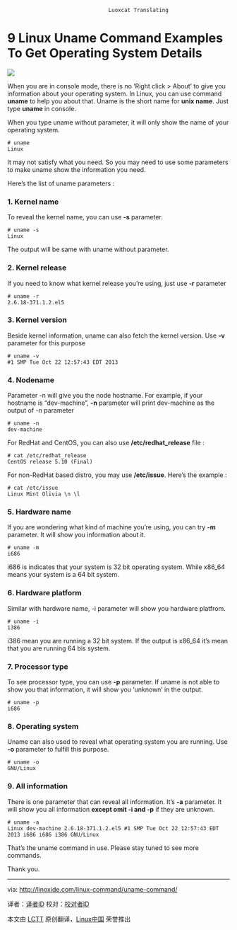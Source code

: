                                     Luoxcat Translating

9 Linux Uname Command Examples To Get Operating System Details
================================================================================
![](http://linoxide.com/wp-content/uploads/2013/11/linux-uname-command.png)

When you are in console mode, there is no ‘Right click > About’ to give you information about your operating system. In Linux, you can use command **uname** to help you about that. Uname is the short name for **unix name**. Just type **uname** in console.

When you type uname without parameter, it will only show the name of your operating system.

    # uname
    Linux

It may not satisfy what you need. So you may need to use some parameters to make uname show the information you need.

Here’s the list of uname parameters :

### 1. Kernel name ###

To reveal the kernel name, you can use **-s** parameter.

    # uname -s
    Linux

The output will be same with uname without parameter.

### 2. Kernel release ###

If you need to know what kernel release you’re using, just use **-r** parameter

    # uname -r
    2.6.18-371.1.2.el5

### 3. Kernel version ###

Beside kernel information, uname can also fetch the kernel version. Use **-v** parameter for this purpose

    # uname -v
    #1 SMP Tue Oct 22 12:57:43 EDT 2013

### 4. Nodename ###

Parameter -n will give you the node hostname. For example, if your hostname is “dev-machine”, **-n** parameter will print dev-machine as the output of -n parameter

    # uname -n
    dev-machine

For RedHat and CentOS, you can also use **/etc/redhat_release** file :

    # cat /etc/redhat_release
    CentOS release 5.10 (Final)

For non-RedHat based distro, you may use **/etc/issue**. Here’s the example :

    # cat /etc/issue
    Linux Mint Olivia \n \l

### 5. Hardware name ###

If you are wondering what kind of machine you’re using, you can try **-m** parameter. It will show you information about it.

    # uname -m
    i686

i686 is indicates that your system is 32 bit operating system. While x86_64 means your system is a 64 bit system.

### 6. Hardware platform ###

Similar with hardware name, -i parameter will show you hardware platfrom.

    # uname -i
    i386

i386 mean you are running a 32 bit system. If the output is x86_64 it’s mean that you are running 64 bis system.

### 7. Processor type ###

To see processor type, you can use **-p** parameter. If uname is not able to show you that information, it will show you ‘unknown’ in the output.

    # uname -p
    i686

### 8. Operating system ###

Uname can also used to reveal what operating system you are running. Use **-o** parameter to fulfill this purpose.

    # uname -o
    GNU/Linux

### 9. All information ###

There is one parameter that can reveal all information. It’s **-a** parameter. It will show you all information **except omit -i and -p** if they are unknown.

    # uname -a
    Linux dev-machine 2.6.18-371.1.2.el5 #1 SMP Tue Oct 22 12:57:43 EDT 2013 i686 i686 i386 GNU/Linux

That’s the uname command in use. Please stay tuned to see more commands.

Thank you.

--------------------------------------------------------------------------------

via: http://linoxide.com/linux-command/uname-command/

译者：[译者ID](https://github.com/译者ID) 校对：[校对者ID](https://github.com/校对者ID)

本文由 [LCTT](https://github.com/LCTT/TranslateProject) 原创翻译，[Linux中国](http://linux.cn/) 荣誉推出
